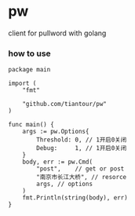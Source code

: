 # pw
client for pullword with golang

### how to use

```
package main

import (
	"fmt"

	"github.com/tiantour/pw"
)

func main() {
	args := pw.Options{
		Threshold: 0, // 1开启0关闭
		Debug:     1, // 1开启0关闭
	}
	body, err := pw.Cmd(
		"post",    // get or post
		"南京市长江大桥", // resorce
		args, // options
	)
	fmt.Println(string(body), err)
}
```
